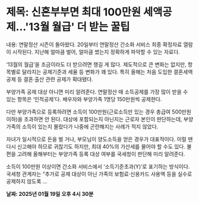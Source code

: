 # **제목: 신혼부부면 최대 100만원 세액공제…'13월 월급' 더 받는 꿀팁**

  내용: 연말정산 시즌이 돌아왔다. 20일부터 연말정산 간소화 서비스 최종 확정자료 열람이 시작된다. 지난해 얼마큼 벌어, 얼마큼 썼는지 정확하게 파악할 수 있는 자료다. 

‘13월의 월급’을 조금이라도 더 받으려면 챙길 게 많다. 제도적으로 큰 변화는 없지만, 항목별로 달라지는 공제기준과 세율 등 변화가 꽤 있다. 특히 올해는 처음 도입한 결혼세액공제 등 결혼∙출산 관련 공제가 확대됐다. 

부양가족 공제 대상 아니면 미리 알려준다. 연말정산 때 소득공제를 가장 많이 받을 수 있는 항목은 ‘인적공제’다. 배우자와 부양가족 1명당 150만원씩 공제한다. 

다만 부양가족으로 등록하려면 소득이 100만원(근로소득만 있는 경우 총급여 500만원 이하)을 초과하면 안 된다. 대상에 포함되는지 아닌지는 근로자 본인이 판단하는데, 부양가족의 소득이 있는지 몰랐다가 나중에 곤란해지는 사례가 적지 않았다. 

자녀가 일시적으로 돈을 벌 거나, 부모님이 양도소득을 얻은 경우가 대표적이다. 이럴 땐 다시 신고해야 하므로 귀찮기도 하지만, 최대 40%의 가산세를 물어야 할 수도 있다. 불편을 고려해 올해부터는 부양가족 등록 대상 여부를 국세청이 판단해 미리 알려준다. 

소득이 100만원 이상이면 간소화 서비스에서 ‘소득기준초과(Y)’로 표기하는 방식이다. 국세청 관계자는 “추가로 공제 대상이 아닌 가족의 보험료·신용카드 사용액 등을 실수로 공제하지 않도록 ...

  **날짜: 2025년 01월 19일 오후 4시 30분**